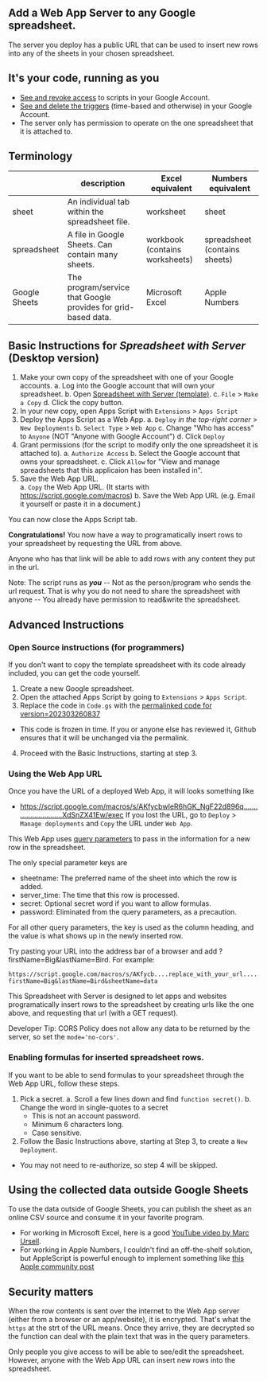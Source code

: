 ## Add a Web App Server to any Google spreadsheet.

The server you deploy has a public URL that can be used to insert new rows into any of the sheets in your chosen spreadsheet.

## It's your code, running as you
  - [See and revoke access](https://myaccount.google.com/permissions?continue=https%3A%2F%2Fmyaccount.google.com%2Fsecurity%3Fpli%3D1%26nlr%3D1) to scripts in your Google Account.
  - [See and delete the triggers](https://script.google.com/home/triggers) (time-based and otherwise) in your Google Account.
  - The server only has permission to operate on the one spreadsheet that it is attached to.

## Terminology
|               | description                                                   | Excel equivalent                       | Numbers equivalent                    |
|-------------- |---------------------------------------------------------------|----------------------------------------|---------------------------------------|
| sheet         | An individual tab within the spreadsheet file.                | worksheet                              | sheet                                 |
| spreadsheet   | A file in Google Sheets. Can contain many sheets.             | workbook (contains worksheets)         | spreadsheet (contains sheets)         |
| Google Sheets | The program/service that Google provides for grid-based data. | Microsoft Excel                        | Apple Numbers                         |

## Basic Instructions for *Spreadsheet with Server* (Desktop version)

1. Make your own copy of the spreadsheet with one of your Google accounts.
  a. Log into the Google account that will own your spreadsheet.
  b. Open [Spreadsheet with Server (template)](https://docs.google.com/spreadsheets/d/1kU2IiLpKKVM_Zb3BzlB_b3I9ww1Rio81olDnzu6avWg/).
  c. `File` > `Make a Copy`
  d. Click the copy button.
2. In your new copy, open Apps Script with `Extensions` > `Apps Script`
3. Deploy the Apps Script as a Web App.
  a. `Deploy` *in the top-right corner* > `New Deployments`
  b. `Select Type` > `Web App`
  c. Change "Who has access" to `Anyone` (NOT "Anyone with Google Account")
  d. Click `Deploy`
4. Grant permissions (for the script to modify only the one spreadsheet it is attached to).
  a. `Authorize Access`
  b. Select the Google account that owns your spreadsheet.
  c. Click `Allow` for "View and manage spreadsheets that this applicaion has been installed in".
5. Save the Web App URL.  
  a. `Copy` the Web App URL. (It starts with https://script.google.com/macros) 
  b. Save the Web App URL (e.g. Email it yourself or paste it in a document.)

You can now close the Apps Script tab.

**Congratulations!** You now have a way to programatically insert rows to your spreadsheet by requesting the URL from above.
  
Anyone who has that link will be able to add rows with any content they put in the url.

Note: The script runs as ***you*** -- Not as the person/program who sends the url request.
That is why you do not need to share the spreadsheet with anyone -- You already have permission to read&write the spreadsheet.

## Advanced Instructions

### Open Source instructions (for programmers)
If you don't want to copy the template spreadsheet with its code already included, you can get the code yourself.

1. Create a new Google spreadsheet.
2. Open the attached Apps Script by going to `Extensions` > `Apps Script`.
3. Replace the code in `Code.gs` with the [permalinked code for version=202303260837](https://raw.githubusercontent.com/anerb/GoogleSpreadsheetServer/5a19d8dfd050db4d2158c224dca5de91edffaff9/SpreadsheetServer.gs)
  - This code is frozen in time.  If you or anyone else has reviewed it, Github ensures that it will be unchanged via the permalink.
4. Proceed with the Basic Instructions, starting at step 3.

### Using the Web App URL
Once you have the URL of a deployed Web App, it will looks something like
  - https://script.google.com/macros/s/AKfycbwIeR6hGK_NgF22d896q............................XdSnZX41Ew/exec
If you lost the URL, go to `Deploy` > `Manage deployments` and `Copy` the URL under `Web App`.

This Web App uses [query parameters](https://shorturl.at/lvwGU) to pass in the information for a new row in the spreadsheet.

The only special parameter keys are
 - sheetname: The preferred name of the sheet into which the row is added.
 - server_time: The time that this row is processed.
 - secret: Optional secret word if you want to allow formulas.
 - password: Eliminated from the query parameters, as a precaution.

 For all other query parameters, the key is used as the column heading, and the value is what shows up in the newly inserted row.

 Try pasting your URL into the address bar of a browser and add ?firstName=Big&lastName=Bird.
 For example: 
 ```
 https://script.google.com/macros/s/AKfycb....replace_with_your_url........nZX41Ew/exec?firstName=Big&lastName=Bird&sheetName=data
 ```

This Spreadsheet with Server is designed to let apps and websites programatically insert rows to the spreadsheet
by creating urls like the one above, and requesting that url (with a GET request).

Developer Tip: CORS Policy does not allow any data to be returned by the server, so set the `mode='no-cors'`.

### Enabling formulas for inserted spreadsheet rows.
If you want to be able to send formulas to your spreadsheet through the Web App URL, follow these steps.
1. Pick a secret.
  a. Scroll a few lines down and find `function secret()`.
  b. Change the word in single-quotes to a secret
    - This is not an account password.
    - Minimum 6 characters long.
    - Case sensitive.
2. Follow the Basic Instructions above, starting at Step 3, to create a `New Deployment`.
  - You may not need to re-authorize, so step 4 will be skipped.

## Using the collected data outside Google Sheets
To use the data outside of Google Sheets, you can publish the sheet as an online CSV source and consume it in your favorite program.
  - For working in Microsoft Excel, here is a good [YouTube video by Marc Ursell](https://www.youtube.com/watch?v=vAdJrUIhS8o).
  - For working in Apple Numbers, I couldn't find an off-the-shelf solution, but AppleScript is powerful enough to implement something like [this Apple community post](https://discussions.apple.com/thread/8126136)

## Security matters

When the row contents is sent over the internet to the Web App server (either from a browser or an app/website), it is encrypted.
That's what the `https` at the strt of the URL means.
Once they arrive, they are decrypted so the function can deal with the plain text that was in the query parameters.

Only people you give access to will be able to see/edit the spreadsheet.
However, anyone with the Web App URL can insert new rows into the spreadsheet.

